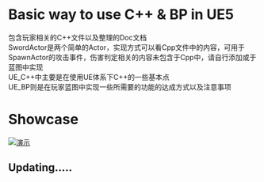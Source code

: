 # Basic way to use C++ & BP in UE5
包含玩家相关的C++文件以及整理的Doc文档  
SwordActor是两个简单的Actor，实现方式可以看Cpp文件中的内容，可用于SpawnActor的攻击事件，伤害判定相关的内容未包含于Cpp中，请自行添加或于蓝图中实现  
UE_C++中主要是在使用UE体系下C++的一些基本点  
UE_BP则是在玩家蓝图中实现一些所需要的功能的达成方式以及注意事项
# Showcase  

[![演示](https://res.cloudinary.com/marcomontalbano/image/upload/v1659616303/video_to_markdown/images/youtube--hdsfabMGcKU-c05b58ac6eb4c4700831b2b3070cd403.jpg)](https://youtu.be/hdsfabMGcKU "演示")
## Updating.....
